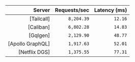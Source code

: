 <!-- PERFORMANCE_RESULTS_START -->

| Server | Requests/sec | Latency (ms) |
|--------:|--------------:|--------------:|
| [Tailcall] | `8,204.39` | `12.16` |
| [Caliban] | `6,802.28` | `14.83` |
| [Gqlgen] | `2,129.90` | `48.77` |
| [Apollo GraphQL] | `1,917.63` | `52.01` |
| [Netflix DGS] | `1,375.55` | `77.31` |

<!-- PERFORMANCE_RESULTS_END -->
